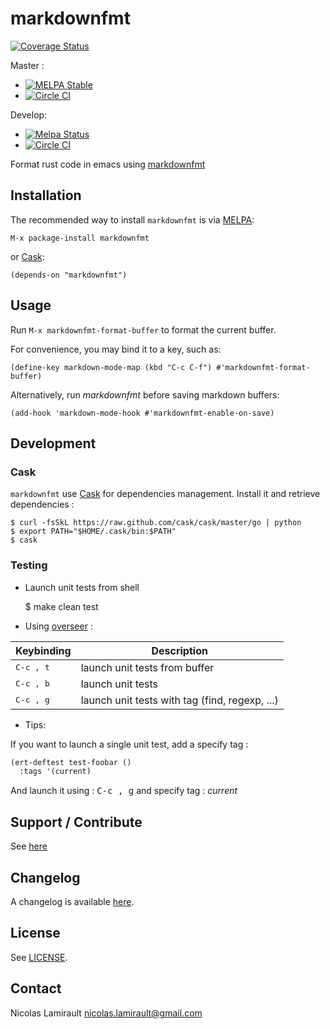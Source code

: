 # markdownfmt

[![Coverage Status](https://coveralls.io/repos/nlamirault/emacs-markdownfmt/badge.png?branch=master)](https://coveralls.io/r/nlamirault/emacs-markdownfmt?branch=master)

Master :
* [![MELPA Stable](https://stable.melpa.org/packages/markdownfmt-badge.svg)](https://stable.melpa.org/#/markdownfmt)
* [![Circle CI](https://circleci.com/gh/nlamirault/markdownfmt/tree/master.svg?style=svg)](https://circleci.com/gh/nlamirault/emacs-markdownfmt/tree/master)

Develop:
* [![Melpa Status](https://melpa.org/packages/markdownfmt-badge.svg)](https://melpa.org/#/markdownfmt)
* [![Circle CI](https://circleci.com/gh/nlamirault/markdownfmt/tree/develop.svg?style=svg)](https://circleci.com/gh/nlamirault/emacs-markdownfmt/tree/develop)

Format rust code in emacs using [markdownfmt](https://github.com/shurcooL/markdownfmt)

## Installation

The recommended way to install ``markdownfmt`` is via [MELPA][]:

    M-x package-install markdownfmt

or [Cask][]:

	(depends-on "markdownfmt")


## Usage

Run `M-x markdownfmt-format-buffer` to format the current buffer.

For convenience, you may bind it to a key, such as:

```elisp
(define-key markdown-mode-map (kbd "C-c C-f") #'markdownfmt-format-buffer)
```

Alternatively, run *markdownfmt* before saving markdown buffers:

```elisp
(add-hook 'markdown-mode-hook #'markdownfmt-enable-on-save)
```


## Development

### Cask

``markdownfmt`` use [Cask][] for dependencies management. Install it and
retrieve dependencies :

    $ curl -fsSkL https://raw.github.com/cask/cask/master/go | python
    $ export PATH="$HOME/.cask/bin:$PATH"
    $ cask


### Testing

* Launch unit tests from shell

    $ make clean test

* Using [overseer][] :

Keybinding           | Description
---------------------|------------------------------------------------------------
<kbd>C-c , t</kbd>   | launch unit tests from buffer
<kbd>C-c , b</kbd>   | launch unit tests
<kbd>C-c , g</kbd>   | launch unit tests with tag (find, regexp, ...)

* Tips:

If you want to launch a single unit test, add a specify tag :

```lisp
(ert-deftest test-foobar ()
  :tags '(current)
  ```

And launch it using : <kbd>C-c , g</kbd> and specify tag : *current*


## Support / Contribute

See [here](CONTRIBUTING.md)


## Changelog

A changelog is available [here](ChangeLog.md).


## License

See [LICENSE](LICENSE).


## Contact

Nicolas Lamirault <nicolas.lamirault@gmail.com>

[emacs-markdownfmt]: https://github.com/nlamirault/markdownfmt
[LICENSE]: https://github.com/nlamirault/emacs-markdownfmt/blob/master/LICENSE

[GNU Emacs]: https://www.gnu.org/software/emacs/
[MELPA]: https://melpa.org/
[Cask]: http://cask.github.io/
[Issue tracker]: https://github.com/nlamirault/emacs-markdownfmt/issues

[overseer]: https://github.com/tonini/overseer.el
